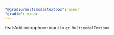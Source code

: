 ```yaml
---
"@gradio/multimodaltextbox": minor
"gradio": minor
---
```


feat:Add microphone input to `gr.MultimodalTextbox`
